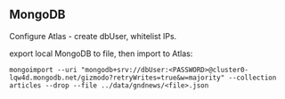 ## MongoDB

Configure Atlas - create dbUser, whitelist IPs.

export local MongoDB to file, then import to Atlas:
```
mongoimport --uri "mongodb+srv://dbUser:<PASSWORD>@cluster0-lqw4d.mongodb.net/gizmodo?retryWrites=true&w=majority" --collection articles --drop --file ../data/gndnews/<file>.json 
```
